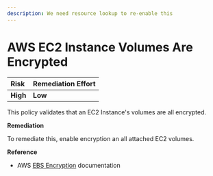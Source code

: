 ```yaml
---
description: We need resource lookup to re-enable this
---
```


# AWS EC2 Instance Volumes Are Encrypted

| Risk | Remediation Effort |
| :--- | :--- |
| **High** | **Low** |

This policy validates that an EC2 Instance's volumes are all encrypted.

**Remediation**

To remediate this, enable encryption an all attached EC2 volumes.

**Reference**

* AWS [EBS Encryption](https://docs.aws.amazon.com/AWSEC2/latest/UserGuide/EBSEncryption.html) documentation

